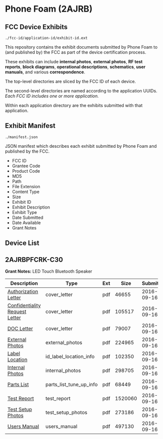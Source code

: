 # Phone Foam (2AJRB)
## FCC Device Exhibits

```
./fcc-id/application-id/exhibit-id.ext
```

This repository contains the exhibit documents submitted by Phone Foam to (and published by) the FCC as part of the device certification process.

These exhibits can include **internal photos**, **external photos**, **RF test reports**, **block diagrams**, **operational descriptions**, **schematics**, **user manuals**, and various **correspondence**.

The top-level directories are sliced by the FCC ID of each device.

The second-level directories are named according to the application UUIDs. *Each FCC ID includes one or more application.*

Within each application directory are the exhibits submitted with that application. 

## Exhibit Manifest

```
./manifest.json
```

JSON manifest which describes each exhibit submitted by Phone Foam and published by the FCC.

- FCC ID
- Grantee Code
- Product Code
- MD5
- Path
- File Extension
- Content Type
- Size
- Exhibit ID
- Exhibit Description
- Exhibit Type
- Date Submitted
- Date Available
- Grant Notes

## Device List
## 2AJRBPFCRK-C30
**Grant Notes:** LED Touch Bluetooth Speaker

| Description | Type | Ext | Size | Submitted | Available |
| ----------- | ---- | --- | ---- | --------- | --------- |
| [Authorization Letter](2AJRBPFCRK-C30/154829cac6b8edac349a2a0eaeec0668/3136614.pdf) | cover_letter | pdf | 46655 | 2016-09-16 | 2016-09-16 |
| [Confidentiality Request Letter](2AJRBPFCRK-C30/154829cac6b8edac349a2a0eaeec0668/3136615.pdf) | cover_letter | pdf | 105517 | 2016-09-16 | 2016-09-16 |
| [DOC Letter](2AJRBPFCRK-C30/154829cac6b8edac349a2a0eaeec0668/3136616.pdf) | cover_letter | pdf | 79007 | 2016-09-16 | 2016-09-16 |
| [External Photos](2AJRBPFCRK-C30/154829cac6b8edac349a2a0eaeec0668/3136617.pdf) | external_photos | pdf | 224965 | 2016-09-16 | 2016-09-16 |
| [Label Location](2AJRBPFCRK-C30/154829cac6b8edac349a2a0eaeec0668/3136619.pdf) | id_label_location_info | pdf | 102350 | 2016-09-16 | 2016-09-16 |
| [Internal Photos](2AJRBPFCRK-C30/154829cac6b8edac349a2a0eaeec0668/3136618.pdf) | internal_photos | pdf | 298705 | 2016-09-16 | 2016-09-16 |
| [Parts List](2AJRBPFCRK-C30/154829cac6b8edac349a2a0eaeec0668/3136620.pdf) | parts_list_tune_up_info | pdf | 68449 | 2016-09-16 | 2016-09-16 |
| [Test Report](2AJRBPFCRK-C30/154829cac6b8edac349a2a0eaeec0668/3136621.pdf) | test_report | pdf | 1520060 | 2016-09-16 | 2016-09-16 |
| [Test Setup Photos](2AJRBPFCRK-C30/154829cac6b8edac349a2a0eaeec0668/3136622.pdf) | test_setup_photos | pdf | 273186 | 2016-09-16 | 2016-09-16 |
| [Users Manual](2AJRBPFCRK-C30/154829cac6b8edac349a2a0eaeec0668/3136623.pdf) | users_manual | pdf | 497130 | 2016-09-16 | 2016-09-16 |
